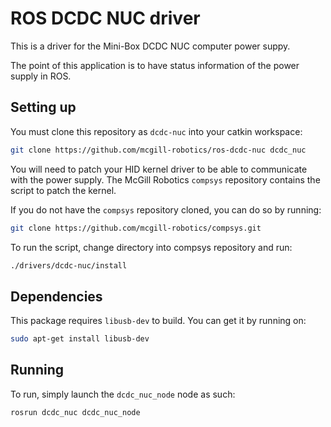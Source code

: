 # ROS DCDC NUC driver

This is a driver for the Mini-Box DCDC NUC computer power suppy.

The point of this application is to have status information of the power 
supply in ROS.

## Setting up

You must clone this repository as `dcdc-nuc` into your catkin workspace:
```bash
git clone https://github.com/mcgill-robotics/ros-dcdc-nuc dcdc_nuc
```

You will need to patch your HID kernel driver to be able to communicate with 
the power supply. The McGill Robotics `compsys` repository contains the script
to patch the kernel.

If you do not have the `compsys` repository cloned, you can do so by running:

```bash
git clone https://github.com/mcgill-robotics/compsys.git
```

To run the script, change directory into compsys repository and run:

```bash
./drivers/dcdc-nuc/install
```

## Dependencies

This package requires `libusb-dev` to build. You can get it by running on:

```bash
sudo apt-get install libusb-dev
```
## Running

To run, simply launch the `dcdc_nuc_node` node as such:

```bash
rosrun dcdc_nuc dcdc_nuc_node
```
